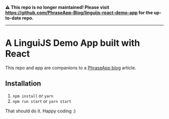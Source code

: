 **⚠️ This repo is no longer maintained! Please visit https://github.com/PhraseApp-Blog/linguijs-react-demo-app for the up-to-date repo.**

---

# A LinguiJS Demo App built with React
This repo and app are companions to a [PhraseApp blog](https://phrase.com/blog) article.

## Installation
1. `npm install` or `yarn`
1. `npm run start` or `yarn start`

That should do it. Happy coding :)
